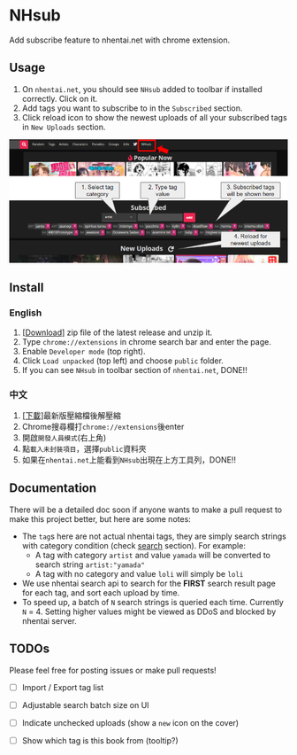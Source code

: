 # NHsub

Add subscribe feature to nhentai.net with chrome extension.

## Usage
1. On `nhentai.net`, you should see `NHsub` added to toolbar if installed correctly. Click on it.
2. Add tags you want to subscribe to in the `Subscribed` section. 
3. Click reload icon to show the newest uploads of all your subscribed tags in `New Uploads` section.

![Usage](https://github.com/Lifulifu/NHsub/blob/main/public/images/usage.PNG)

## Install
### English
1. [[Download]](https://github.com/Lifulifu/NHsub/releases) zip file of the latest release and unzip it.
2. Type `chrome://extensions` in chrome search bar and enter the page.
3. Enable `Developer mode` (top right).
4. Click `Load unpacked` (top left) and choose `public` folder.
5. If you can see `NHsub` in toolbar section of `nhentai.net`, DONE!!
### 中文
1. [[下載]](https://github.com/Lifulifu/NHsub/releases)最新版壓縮檔後解壓縮
2. Chrome搜尋欄打`chrome://extensions`後enter
3. 開啟`開發人員模式`(右上角)
4. 點`載入未封裝項目`，選擇`public`資料夾
5. 如果在`nhentai.net`上能看到`NHsub`出現在上方工具列，DONE!!

## Documentation
There will be a detailed doc soon if anyone wants to make a pull request to make this project better, but here are some notes:
- The `tag`s here are not actual nhentai tags, they are simply search strings with category condition (check [search](https://nhentai.net/info/) section). For example:
  - A tag with category `artist` and value `yamada` will be converted to search string `artist:"yamada"`
  - A tag with no category and value `loli` will simply be `loli`
- We use nhentai search api to search for the **FIRST** search result page for each tag, and sort each upload by time.
- To speed up, a batch of `N` search strings is queried each time. Currently `N` = 4. Setting higher values might be viewed as DDoS and blocked by nhentai server.

## TODOs
Please feel free for posting issues or make pull requests!
- [ ] Import / Export tag list
- [ ] Adjustable search batch size on UI
- [ ] Indicate unchecked uploads (show a `new` icon on the cover)
- [ ] Show which tag is this book from (tooltip?)






